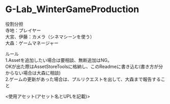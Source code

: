 # G-Lab_WinterGameProduction
役割分担<br/>
寺地：プレイヤー<br/>
大宮、伊藤：カメラ（シネマシーンを使う）<br/>
大森：ゲームマネージャー<br/>

ルール<br/>
1.Assetを追加したい場合は要相談、無断追加はNG。<br/>
  OKが出た際はAssetStoreToolsに格納し、このReadmeに書き込む(書き方が分からない場合は大森に相談)<br/>
2.ゲームの更新があった場合は、プルリクエストを出して、大森まで報告すること<br/>

<使用アセット(アセット名とUPLを記載)><br/>

